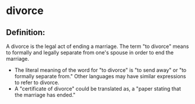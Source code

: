 # divorce #

## Definition: ##

A divorce is the legal act of ending a marriage. The term "to divorce" means to formally and legally separate from one's spouse in order to end the marriage.

* The literal meaning of the word for "to divorce" is "to send away" or "to formally separate from." Other languages may have similar expressions to refer to divorce.
* A "certificate of divorce" could be translated as, a "paper stating that the marriage has ended."

